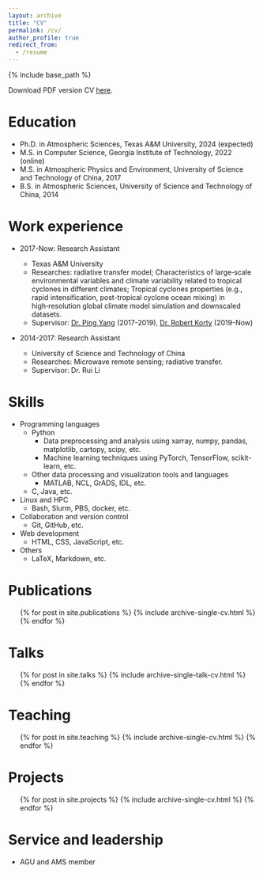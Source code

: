 ```yaml
---
layout: archive
title: "CV"
permalink: /cv/
author_profile: true
redirect_from:
  - /resume
---
```


{% include base_path %}

Download PDF version CV [here](/files/resume_jliu.pdf).

Education
======
* Ph.D. in Atmospheric Sciences, Texas A&M University, 2024 (expected)
* M.S. in Computer Science, Georgia Institute of Technology, 2022 (online)
* M.S. in Atmospheric Physics and Environment, University of Science and Technology of China, 2017
* B.S. in Atmospheric Sciences, University of Science and Technology of China, 2014

Work experience
======
* 2017-Now: Research Assistant
  * Texas A&M University
  * Researches: radiative transfer model; Characteristics of large‑scale environmental variables and climate variability related to tropical cyclones in different climates; Tropical cyclones properties (e.g., rapid intensification, post-tropical cyclone ocean mixing) in high‑resolution global climate model simulation and downscaled datasets.
  * Supervisor: [Dr. Ping Yang](https://atmo.tamu.edu/people/profiles/faculty/yangping.html) (2017-2019), [Dr. Robert Korty](https://atmo.tamu.edu/people/profiles/faculty/kortyrobert.html) (2019-Now)

* 2014-2017: Research Assistant
  * University of Science and Technology of China
  * Researches: Microwave remote sensing; radiative transfer.
  * Supervisor: Dr. Rui Li
  
Skills
======
* Programming languages
  * Python
    * Data preprocessing and analysis using xarray, numpy, pandas, matplotlib, cartopy, scipy, etc.
    * Machine learning techniques using PyTorch, TensorFlow, scikit-learn, etc.
  * Other data processing and visualization tools and languages
    * MATLAB, NCL, GrADS, IDL, etc.
  * C, Java, etc.
* Linux and HPC
  * Bash, Slurm, PBS, docker, etc.
* Collaboration and version control
  * Git, GitHub, etc.
* Web development
  * HTML, CSS, JavaScript, etc.
* Others
  * LaTeX, Markdown, etc.

Publications
======
  <ul>{% for post in site.publications %}
    {% include archive-single-cv.html %}
  {% endfor %}</ul>
  
Talks
======
  <ul>{% for post in site.talks %}
    {% include archive-single-talk-cv.html %}
  {% endfor %}</ul>
  
Teaching
======
  <ul>{% for post in site.teaching %}
    {% include archive-single-cv.html %}
  {% endfor %}</ul>

Projects
======
  <ul>{% for post in site.projects %}
    {% include archive-single-cv.html %}
  {% endfor %}</ul>
  
Service and leadership
======
* AGU and AMS member
